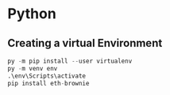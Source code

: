 # Python

## Creating a virtual Environment
```python
py -m pip install --user virtualenv
py -m venv env
.\env\Scripts\activate
pip install eth-brownie
```
